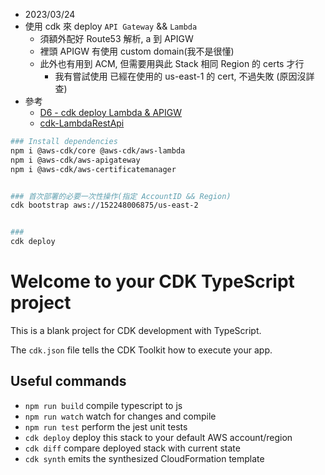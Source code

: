 
- 2023/03/24
- 使用 cdk 來 deploy `API Gateway` && `Lambda`
    - 須額外配好 Route53 解析, a 到 APIGW
    - 裡頭 APIGW 有使用 custom domain(我不是很懂)
    - 此外也有用到 ACM, 但需要用與此 Stack 相同 Region 的 certs 才行
        - 我有嘗試使用 已經在使用的 us-east-1 的 cert, 不過失敗 (原因沒詳查)
- 參考
    - [D6 - cdk deploy Lambda & APIGW](https://ithelp.ithome.com.tw/articles/10240180)
    - [cdk-LambdaRestApi](https://docs.aws.amazon.com/cdk/api/v2/docs/aws-cdk-lib.aws_apigateway.LambdaRestApi.html)

```bash
### Install dependencies
npm i @aws-cdk/core @aws-cdk/aws-lambda
npm i @aws-cdk/aws-apigateway
npm i @aws-cdk/aws-certificatemanager


### 首次部署的必要一次性操作(指定 AccountID && Region)
cdk bootstrap aws://152248006875/us-east-2


### 
cdk deploy
```


# Welcome to your CDK TypeScript project

This is a blank project for CDK development with TypeScript.

The `cdk.json` file tells the CDK Toolkit how to execute your app.

## Useful commands

* `npm run build`   compile typescript to js
* `npm run watch`   watch for changes and compile
* `npm run test`    perform the jest unit tests
* `cdk deploy`      deploy this stack to your default AWS account/region
* `cdk diff`        compare deployed stack with current state
* `cdk synth`       emits the synthesized CloudFormation template
